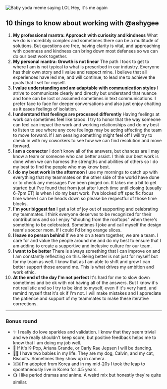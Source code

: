 ![Baby yoda meme saying LOL Hey, it's me again](https://user-images.githubusercontent.com/10384315/172408950-5f60dc26-1a22-41b3-b163-2448872feec6.png)


## 10 things to know about working with @ashygee

1. **My professional mantra: Approach with curiosity and kindness** What we do is incredibly complex and sometimes there can be a multitude of solutions. But questions are free, having clarity is vital, and approaching with openness and kindness can bring down most defenses so we can do our best work together. 
2. **My personal mantra: Growth is not linear** The path I took to get to where I am is not typical to what is prescribed in our industry. Everyone has their own story and I value and respect mine. I believe that all experiences have led me, and will continue, to lead me to achieve the goals that I set for myself.
3. **I value understanding and am adaptable with communication styles** I strive to communicate clearly and directly but understand that nuance and tone can be lost or assumed sometimes in text communications. I prefer face to face for deeper conversations and also just enjoy chatting as it eases feelings of isolation.
4. **I understand that feelings are processed differently** Having feelings at work can sometimes feel like taboo. I try to honor that the way someone can feel can impact the work and working relationships and do my best to listen to see where any core feelings may be acting affecting the team to move forward. If I am sensing something might feel off I will try to check in with my coworkers to see how we can find resolution and move forward. 
5. **I am a connector** I don't know all of the answers, but chances are I may know a team or someone who can better assist. I think our best work is done when we can harness the strengths and abilities of others so I do my best to find the people who may know best.
6. **I do my best work in the afternoon** I use my mornings to catch up with everything that my teammates on the other side of the world have done or to check any messages I've been pinged on. It takes me a bit to get started but I've found that from just after lunch time until closing (usually 6-7pm ET) is when I do my best work. I've blocked off specific focus time where I can be heads down so please be respectful of those time blocks.
7. **I'm your biggest fan** I get a lot of joy out of supporting and celebrating my teammates. I think everyone deserves to be recognized for their contributions and so I enjoy "shouting from the rooftops" when there's something to be celebrated. Sometimes I joke and call myself the design team's soccer mom. If I could I'd bring orange slices.
8. **I leave no person behind** If we are on a team together, we are a team. I care for and value the people around me and do my best to ensure that I am adding to create a supportive and inclusive culture for our team.
9. **I want to be better** There is always something that I can improve on and I am constantly reflecting on this. Being better is not just for myself but for my team as well. I know that as I am able to shift and grow I can better support those around me. This is what drives my ambition and work ethic.
10. **At the end of the day I'm not perfect** It's hard for me to slow down sometimes and be ok with not having all of the answers. But I know it's not realistic and so I try to be kind to myself, even if it's very hard, and remind myself that it's ok if I'm not. I will make mistakes and I appreciate the patience and support of my teammates to make these iterative corrections.

<hr>

### Bonus round

- ✨ I really do love sparkles and validation. I know that they seem trivial and we really shouldn't keep score, but positive feedback helps me to know that I am doing my job well.
- 🍭 If it's K-Pop, Ariana Grande, or Carly Rae Jepsen I will be dancing. 
- 🐶🐱 I have two babies in my life. They are my dog, Calvin, and my cat, Biscuits. Sometimes they show up in camera.
- 🇰🇷 I'm adopted from Korea and in my mid-20s I took the leap to spontaneously live in Korea for 4.5 years.
- 📺 I like period dramas and anime. A weird mix but honestly they're quite similar. 
